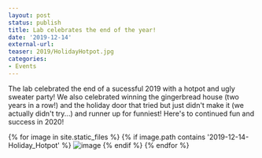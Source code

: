 ```yaml
---
layout: post
status: publish
title: Lab celebrates the end of the year!
date: '2019-12-14'
external-url:
teaser: 2019/HolidayHotpot.jpg
categories:
- Events
---
```


The lab celebrated the end of a sucessful 2019 with a hotpot and ugly sweater party! We also celebrated winning the gingerbread house (two years in a row!) and the holiday door that tried but just didn't make it (we actually didn't try...) and runner up for funniest! Here's to continued fun and success in 2020!

<div>
{% for image in site.static_files %}
    {% if image.path contains '2019-12-14-Holiday_Hotpot' %}
        <img src="{{ site.baseurl }}{{ image.path }}" alt="image" />
    {% endif %}
{% endfor %}
</div>
